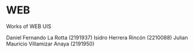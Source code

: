 # WEB
Works of WEB UIS

Daniel Fernando La Rotta (2191937)
Isidro Herrera Rincón (2210088)
Julian Mauricio Villamizar Anaya (2191950)
